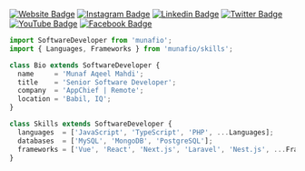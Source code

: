[![Website Badge](https://img.shields.io/badge/Website-000000?style=for-the-badge&logo=google-chrome&logoColor=white)](https://munafio.com)
[![Instagram Badge](https://img.shields.io/badge/-Instagram-e4405f?style=for-the-badge&logo=Instagram&logoColor=white)](https://instagram.com/munafio)
[![Linkedin Badge](https://img.shields.io/badge/-LinkedIn-0e76a8?style=for-the-badge&logo=Linkedin&logoColor=white)](https://linkedin.com/in/munafio)
[![Twitter Badge](https://img.shields.io/badge/-Twitter-00acee?style=for-the-badge&logo=Twitter&logoColor=white)](https://twitter.com/munafiofficial)
[![YouTube Badge](https://img.shields.io/badge/-YouTube-e4405f?style=for-the-badge&logo=Youtube&logoColor=white)](https://youtube.com/munafio/)
[![Facebook Badge](https://img.shields.io/badge/-Facebook-0088cc?style=for-the-badge&logo=Facebook&logoColor=white)](https://facebook.com/munafio)

```javascript
import SoftwareDeveloper from 'munafio';
import { Languages, Frameworks } from 'munafio/skills';

class Bio extends SoftwareDeveloper {
  name     = 'Munaf Aqeel Mahdi';
  title    = 'Senior Software Developer';
  company  = 'AppChief | Remote';
  location = 'Babil, IQ';
}

class Skills extends SoftwareDeveloper {
  languages  = ['JavaScript', 'TypeScript', 'PHP', ...Languages];
  databases  = ['MySQL', 'MongoDB', 'PostgreSQL'];
  frameworks = ['Vue', 'React', 'Next.js', 'Laravel', 'Nest.js', ...Frameworks];
}

```

